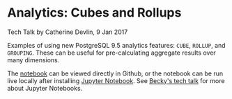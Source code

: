 # Analytics: Cubes and Rollups

Tech Talk by Catherine Devlin, 9 Jan 2017

Examples of using new PostgreSQL 9.5 analytics features:
`CUBE`, `ROLLUP`, and `GROUPING`.  These can be useful for
pre-calculating aggregate results over many dimensions.

The [notebook](analytics_cubes_and_rollups.ipynb) can be viewed directly in Github, 
or the notebook can be run live locally after installing 
[Jupyter Notebook](http://jupyter.org/).  See 
[Becky's tech talk](../jupyter-notebook/README.md) for more about 
Jupyter Notebooks.
